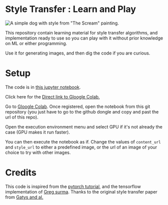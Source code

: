 # Style Transfer : Learn and Play

![A simple dog with style from "The Scream" painting.](example.png)

This repository contain learning material for style transfer algorithms, and implementation ready to use
so you can play with it without prior knowledge on ML or either programming.

Use it for generating images, and then dig the code if you are curious.

# Setup
The code is in [this jupyter notebook](./Pytorch_Style_Transfer.ipynb).

Click here for the [Direct link to Gloogle Colab.](https://colab.research.google.com/github/jeremycochoy/style-transfer/blob/master/Pytorch_Style_Transfer.ipynb)

Go to [Gloogle Colab](https://colab.research.google.com/). Once registered, open the notebook from this git repository (you just have to go to the github dongle and copy and past the url of this repo).

Open the execution environment menu and select GPU if it's not already the case (GPU makes it run faster).

You can then execute the notebook as if. Change the values of `content_url` and `style_url` to either a predefined image, or the url of an image of your choice to try with other images.

# Credits
This code is inspired from the [pytorch tutorial](https://pytorch.org/tutorials/advanced/neural_style_tutorial.html),
and the tensorflow implementation of [Greg surma](https://github.com/gsurma/style_transfer).
Thanks to the original style transfer paper from [Gatys and al.](https://zpascal.net/cvpr2016/Gatys_Image_Style_Transfer_CVPR_2016_paper.pdf)
